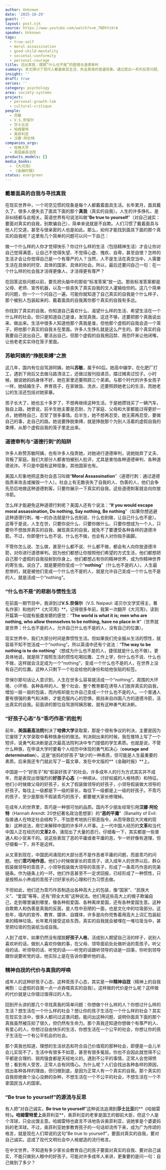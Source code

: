```yaml
---
author: Unknown
date: '2025-10-29'
guest: ''
layout: post.njk
source: https://www.youtube.com/watch?v=m_7NDhYzXrA
speaker: Unknown
tags:
  - true-self
  - moral-assassination
  - good-child-mentality
  - societal-conformity
  - personal-courage
title: 活出真我：摆脱“什么也不是”的困境与道德审判
summary: 本文探讨了现代人戴着面具生活、失去真我的普遍现象。通过提出一系列反思问题，引导读者寻找真实的自我，并强调活出真我需要勇气和决断。文章批判了社会中的“道德行刺”和“乖巧作恶”现象，警示人们警惕被异化为“什么也不是”的状态，并引用莎士比亚和V.S.奈保尔的观点，呼吁人们坚持自我，拒绝精神自戕。
insight: ''
draft: true
series: ''
category: psychology
area: society-systems
project:
  - personal-growth-lab
  - cultural-critique
people:
  - 苏敏
  - V.S.奈保尔
  - 莎士比亚
  - 哈姆雷特
  - 奥菲利亚
  - 汉娜·阿伦特
companies_orgs:
  - 哈佛大学
  - 美国最高法院
products_models: []
media_books:
  - 《大河湾》
  - 《金融时报》
status: evergreen
---
```

### 戴着面具的自我与寻找真我

在现实世界中，一个司空见惯的现象是每个人都戴着面具生活。长年累月，面具戴久了，很多人便失去了面具下面的那个**真我**（真实的自我）。人生的许多挣扎、是非纠结都与此相关。英语世界有句说法叫做“**Be true to yourself**”（对自己诚实：要面对真实的自我，别欺骗自己），简单来说就是不自欺。人们习惯了戴着面具与他人打交道，甚至与很亲密的人也是如此。那么，如何才能找到面具下面的那个真实的自我呢？这里有几个简单的问题可以问一下自己：

做一个什么样的人你才觉得快乐？你过什么样的生活（包括精神生活）才会让你对自己觉得满意，让自己不觉得失望、不觉得心虚、愧疚、自卑，甚至自恨？怎样的生活才会让你觉得自己是一个有尊严的人？当然，人不是生活在真空当中，人需要生活在具体的时空、具体的国家、具体的社会。所以，最后还要问自己一句：在一个什么样的社会我才活得更像人，才活得更有尊严？

在回答这些问题以前，要先把头脑中的那些“标准答案”放一边。那些标准答案都是父母、老师、宣传机器，以及一些丧失了真实自我的文人灌输给你的。这几个简单的问题，你一个一个问自己一遍，可能你就知道了自己真实的自我是个什么样子，那个被别人包装起来的、戴着面具的自我离你那个真实的自我有多远。

你找到了真实的自我，你知道自己喜欢什么、渴望什么样的生活、希望生活在一个什么样的社会。但只是知道自己是谁，发现真我，这还不够，还要把那个真我说出来、做出来。生活中很多人知道他那个真我是谁，但他那个虚假的自我会造一个笼子，把他那个真实的自我关在里面。许多人生挣扎就是这么产生的。那个真实的自我要自己说出自己，要活出自己，但那个虚假的自我用囚禁、用恐吓来让他闭嘴，让他老老实实待在笼子里面。

### 苏敏阿姨的“挣脱束缚”之旅

这几年，国内有位自驾游阿姨，她叫**苏敏**，属于60后。她高中辍学，在化肥厂打工，遇到下岗后又去做马路清洁工，还做过报刊投递员，摆过摊卖过饺子。小时候，据说她妈妈身体不好，她在家里还要照顾三个弟弟。与那个时代的许多女孩子一样，她结婚生子、养育孩子，在家做饭、洗衣，还要照顾她老公的生活，而她老公的生活还包括对她家暴。

孩子长大了，她也五十多岁了，不想再继续这种生活。于是她攒钱买了一辆汽车，独自上路。她曾说，前半生她主要是忍耐，为了家庭、父母和大家都能过得更好一点，她牺牲自己，忍受了很多事情。后半生，她不想再忍受，她无需再忍受，要做自己的事，走自己的路。她说要挣脱束缚，就是挣脱那个为别人活着的虚假自我的束缚，从那个虚假自我的笼子里走出来。

### 道德审判与“道德行刺”的陷阱

许多人称赞苏敏阿姨，也有许多人指责她，对她进行道德审判，说她抛弃了丈夫、背叛了家庭。我们大部分人都害怕被别人批评，尤其是害怕各种道德审判、各种道德讹诈。不只是中国有这种现象，其他国家也有。

美国人形象地把这类社会恶习叫做“**Moral Assassination**”（道德行刺：通过道德指责来攻击或摧毁一个人）。社会上有无数丧失了自我的人、伪善的人，他们会争先恐后地做这种道德刺客。只要你展示一下真实的自我，这些道德刺客就会向你放冷箭。

怎么样才能避免这种道德行刺呢？美国人还有个说法：“**If you would escape moral assassination, Do nothing, Say nothing, Be nothing**”（如果你想逃避这种道德行刺，唯一的办法就是什么也别说、什么也别做，让自己什么也不是）。这等于是说，人生在世，只要你说什么、只要你做什么、只要你想成为一个人，只要你不想放弃真实的自我、展现真实的自我，就免不了要遭受各种各样的道德冷箭。不过，你即便什么也不说、什么也不做，也会有人对你指手画脚。

不管你怎么说、怎么做，甚至什么都不说、什么都不做，都会有人向你放道德冷箭，对你进行道德审判。因为他们都想让你按照他们希望的方式生活，他们都想把自己那个虚假的自我投射到你身上。他们都想占有你的精神世界，成为你精神世界的寄生虫。说白了，就是要把你变成一个“**nothing**”（什么也不是的人）。人生最悲惨的，就是被他们变成一个什么也不是的人，就是允许自己变成一个什么也不是的人，就是活成一个“nothing”。

### “什么也不是”的悲剧与惯性生活

在前面一期节目中，我讲到过**V.S.奈保尔**（V.S. Naipaul: 诺贝尔文学奖得主，著名作家）和他的**《大河湾》**。记得很多年前，我第一次翻开《大河湾》，读到开篇第一句就有振聋发聩的感觉：“**The world is what it is; men who are nothing, who allow themselves to be nothing, have no place in it**”（世界就是世界；什么也不是的人，允许自己什么也不是的人，没有自己的位置）。

现实世界中，我们大部分时间是靠惯性生活。但如果我们完全服从生活的惯性，就容易不知不觉活成一个“nothing”。所以英语中还有个说法：“**The way to be nothing is to do nothing**”（想成为什么也不是的人，捷径就是什么也不做）。更具体地说，就是除了按照生活的惯性吃喝拉撒、工作上学，你什么也不说、什么也不做，这样就会注定成为一个“nothing”，变成一个什么也不是的人，在世界上没有自己的位置。这种人只剩下一个社会给他的身份和给他张贴的标签。

奈保尔那句话让人意识到，人生在世多么容易就活成一个“nothing”。周围的大环境、小环境、各种各样的人、整个社会、整个教育都在诱导人们放弃真实的自我，增加一层一层的包装，而内核却是允许自己变成一个什么也不是的人。一个普通人要有很强的勇气和决断，才能克服内心的恐惧，抵挡来自四面八方的道德冷箭，活出真实的自我。前面讲的那位自驾游阿姨苏敏，就有这种勇气和决断。

### “好孩子心态”与“乖巧作恶”的批判

前年，**美国最高法院**判决了**哈佛大学**录取案，那是个很有争议的判决，主要是因为它废除了大学录取中看种族身份的做法。判决刚出来的时候，我在推特上写了一个短评，说勇气和决断是这次最高法院判决中专门提倡的学生素质。也就是说，不管什么种族，在申请大学时要看个人经历中体现的勇气和决心（**courage and determination**）。这是“爸妈的好孩子”缺少的一种素质，但可能是人生最重要的素质。后来我还专门就此写了一篇文章，发在中文版的**《金融时报》**上。

中国是一个“好孩子”和“假装好孩子”的社会。许多成年人的行为方式其实并不成年，而是表现出很强烈的**好孩子心态**（一种顺从、讨好权威的人格特质）和特征。他们小时候做父母的好孩子，长大了假装做领导的好孩子，小领导假装做大领导的好孩子。每往上一级都是下一级的家长，每往下一级都是上一级的好孩子。不乖巧的孩子，至少是那些不假装乖巧的孩子，都要被大家长修理掉。

在成年人的世界里，乖巧是一种很可怕的品质。国内不少朋友经常引用**汉娜·阿伦特**（Hannah Arendt: 20世纪著名政治思想家）的“**恶的平庸**”（Banality of Evil: 指普通人在特定社会结构下，不加思考地执行邪恶指令，从而导致巨大灾难的现象）这种说法，用它来解释中国的许多坏人坏事。上一代中国人经历的**文革**和当代中国人正在经历的**文革2.0**，涌现出了大量的恶行。仔细看一下，其实都是一些普通人和小官来干的。说这些表现了恶的平庸或者平庸的恶，乍一听好像有道理，但仔细看一下，并不是这样。

从文革到现在，中国民间涌现的大部分恶不是作恶者平庸的问题，而是乖巧的问题。他们**乖巧地作恶**。他们小时候做家长的乖孩子，进入成年人的世界以后，群众假装做领导的乖孩子，小领导假装做大领导的乖孩子，形成了一条乖巧作恶的完美链条。作为链条上的一环，他们作恶甚至不一定求回报，已经形成了一种惯性，只是按照从小养成的乖孩子讨好家长的心理和行为习惯去做。

不但如此，他们还为乖巧作恶制造出各种高大上的包装，像“国家”、“民族大义”、“爱国”等等，还有“顾全大局”这种说法。他们用这些高大上的幌子欺骗自己，走到哪里骗到哪里，像各种假爱国、各种离岸爱国，还有各种爱国生意。这种自欺欺人和伪善是真我的反面，是人性中丑陋的一面，也是文化中的垃圾部分。这些年，墙内的宣传、教育、媒体、自媒体，许多是向你兜售着用高大上词汇包装起来的精神垃圾。长年累月接受这些东西，真实的自我就会被埋在一堆垃圾当中，甚至把垃圾的包装纸当成自我。

人到了成年，如果仍然没有摆脱**好孩子人格**，活成别人期望自己活的样子，说别人喜欢听的话，做别人喜欢你做的事，在父母、领导面前处处做听话的乖孩子。听父母的话、听领导的话、听党的话——听党的话跟听领导的话是一回事，你听到领导跟你说要听党的话，他实际上是在告诉你要听他的话。

### 精神自戕的代价与真我的呼唤

成年人的这种好孩子心态、这种乖孩子心态，其实是一种**精神自戕**（精神上的自我阉割：让虚假的自我一点一点吞噬真实的自我）。这样做的代价是什么呢？这样做的代价就是让你错过值得过的人生。

回到开头讲的那几个寻找真我的简单问题：你想做个什么样的人？你想过什么样的生活？想生活在一个什么样的社会？想让你的孩子生活在一个什么样的社会？其实在现实生活中，很多人都问过这类问题。能问出这种问题，说明你面具下面的那个真我虽然被压抑了很久，但仍然有生命力。那个真我还知道你想做个有尊严的人、有爱心的人，你想过自由快乐的生活，你想生活在一个公平的社会，你想让你的孩子生活在一个有公平机会的社会。

那个真我也知道，理想的生活状态和符合自己价值观的那种社会，即便是一会儿半会儿实现不了，生活中有很多不如意，甚至有很多冤屈。你也不会因此就觉得不公平都是合理的、弱肉强食都是天经地义的。遇到不公平的事情，正常人会觉得愤怒；看到有人受苦，正常人会有同情心。为什么呢？人们会找出各种各样的原因，找出各种各样的理由，但归根到底，是因为正常人有一个真实的自我。那个真实的自我拒绝做个没心没肺的杂种，不想生活在一个不公平的社会，不想生活在一个不拿国民当人的国家。

### “Be true to yourself”的源流与反思

有人把“对自己诚实，**Be true to yourself**”这种说法追溯到**莎士比亚**的**《哈姆雷特》**。哈姆雷特爱上**奥菲利亚**，奥菲利亚的老爹是国王的御前大臣，但这个人是个浑球，只会出馊主意。哈姆雷特也直言不讳地告诉奥菲利亚，说她爹是个婆婆妈妈的老浑球。不过，奥菲利亚她爹教育孩子的一句话却流传下来，成为广为传颂的格言，就是现在人们常说的这句“Be true to yourself”，要面对真实的自我，要对自己诚实。这成了现代文明社会中人格塑造的流行格言。

在中文世界，不知道有多少家长会教育自己的孩子要面对真实的自我、要对自己诚实，不能只做别人眼中的好孩子。可能对许多成年人来讲，更重要的是问一句：自己做到了多少？